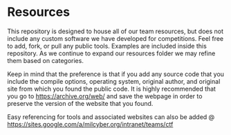 # Resources

This repository is designed to house all of our team resources, but does not include any custom software we have developed for competitions. Feel free to add, fork, or pull any public tools. Examples are included inside this repository. As we continue to expand our resources folder we may refine them based on categories.

Keep in mind that the preference is that if you add any source code that you include the compile options, operating system,  original author, and original site from which you found the public code. It is highly recommended that you go to https://archive.org/web/ and save the webpage in order to preserve the version of the website that you found.

Easy referencing for tools and associated websites can also be added @ https://sites.google.com/a/milcyber.org/intranet/teams/ctf
